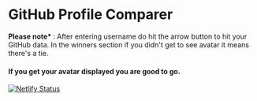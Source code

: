 # GitHub Profile Comparer 

<b>Please note* </b>: After entering username do hit the arrow button to hit your GitHub data. In the winners section if you didn't get to see avatar it means there's a tie. 

#### If you get your avatar displayed you are good to go.

[![Netlify Status](https://api.netlify.com/api/v1/badges/1ae3e48b-38a3-48e0-9252-119ebc9c1e9b/deploy-status)](https://app.netlify.com/sites/profile-comparer/deploys)
